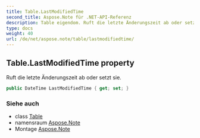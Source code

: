 ```yaml
---
title: Table.LastModifiedTime
second_title: Aspose.Note für .NET-API-Referenz
description: Table eigendom. Ruft die letzte Änderungszeit ab oder setzt sie.
type: docs
weight: 40
url: /de/net/aspose.note/table/lastmodifiedtime/
---
```

## Table.LastModifiedTime property

Ruft die letzte Änderungszeit ab oder setzt sie.

```csharp
public DateTime LastModifiedTime { get; set; }
```

### Siehe auch

* class [Table](../)
* namensraum [Aspose.Note](../../table/)
* Montage [Aspose.Note](../../../)


